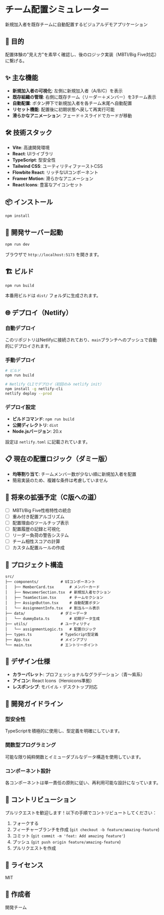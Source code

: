 # チーム配置シミュレーター

新規加入者を既存チームに自動配置するビジュアルデモアプリケーション

## 🎯 目的

配置体験の"見え方"を素早く確認し、後のロジック実装（MBTI/Big Five対応）に繋げる。

## ✨ 主な機能

- **新規加入者の可視化**: 左側に新規加入者（A/B/C）を表示
- **既存組織の管理**: 右側に既存チーム（リーダー＋メンバー）を3チーム表示
- **自動配置**: ボタン押下で新規加入者を各チーム末尾へ自動配置
- **リセット機能**: 配置後に初期状態へ戻して再実行可能
- **滑らかなアニメーション**: フェード＋スライドでカードが移動

## 🛠️ 技術スタック

- **Vite**: 高速開発環境
- **React**: UIライブラリ
- **TypeScript**: 型安全性
- **Tailwind CSS**: ユーティリティファーストCSS
- **Flowbite React**: リッチなUIコンポーネント
- **Framer Motion**: 滑らかなアニメーション
- **React Icons**: 豊富なアイコンセット

## 📦 インストール

```bash
npm install
```

## 🚀 開発サーバー起動

```bash
npm run dev
```

ブラウザで `http://localhost:5173` を開きます。

## 🏗️ ビルド

```bash
npm run build
```

本番用ビルドは `dist/` フォルダに生成されます。

## 🌐 デプロイ（Netlify）

### 自動デプロイ

このリポジトリはNetlifyに接続されており、`main`ブランチへのプッシュで自動的にデプロイされます。

### 手動デプロイ

```bash
# ビルド
npm run build

# Netlify CLIでデプロイ（初回のみ netlify init）
npm install -g netlify-cli
netlify deploy --prod
```

### デプロイ設定

- **ビルドコマンド**: `npm run build`
- **公開ディレクトリ**: `dist`
- **Node.jsバージョン**: 20.x

設定は `netlify.toml` に記載されています。

## 📋 現在の配置ロジック（ダミー版）

- **均等割り当て**: チームメンバー数が少ない順に新規加入者を配置
- 簡易実装のため、複雑な条件は考慮していません

## 🔮 将来の拡張予定（C版への道）

- [ ] MBTI/Big Five性格特性の統合
- [ ] 重み付き配置アルゴリズム
- [ ] 配置理由のツールチップ表示
- [ ] 配置履歴の記録と可視化
- [ ] リーダー負荷の警告システム
- [ ] チーム相性スコアの計算
- [ ] カスタム配置ルールの作成

## 📂 プロジェクト構造

```
src/
├── components/          # UIコンポーネント
│   ├── MemberCard.tsx       # メンバーカード
│   ├── NewcomerSection.tsx  # 新規加入者セクション
│   ├── TeamSection.tsx      # チームセクション
│   ├── AssignButton.tsx     # 自動配置ボタン
│   └── AssignmentInfo.tsx   # 割当ルール表示
├── data/                # ダミーデータ
│   └── dummyData.ts         # 初期データ生成
├── utils/               # ユーティリティ
│   └── assignmentLogic.ts   # 配置ロジック
├── types.ts             # TypeScript型定義
├── App.tsx              # メインアプリ
└── main.tsx             # エントリーポイント
```

## 🎨 デザイン仕様

- **カラーパレット**: プロフェッショナルなグラデーション（青〜紫系）
- **アイコン**: React Icons（Heroicons準拠）
- **レスポンシブ**: モバイル・デスクトップ対応

## 📝 開発ガイドライン

### 型安全性

TypeScriptを積極的に使用し、型定義を明確にしています。

### 関数型プログラミング

可能な限り純粋関数とイミューダブルなデータ構造を使用しています。

### コンポーネント設計

各コンポーネントは単一責任の原則に従い、再利用可能な設計になっています。

## 🤝 コントリビューション

プルリクエストを歓迎します！以下の手順でコントリビュートしてください：

1. フォークする
2. フィーチャーブランチを作成 (`git checkout -b feature/amazing-feature`)
3. コミット (`git commit -m 'feat: Add amazing feature'`)
4. プッシュ (`git push origin feature/amazing-feature`)
5. プルリクエストを作成

## 📄 ライセンス

MIT

## 👤 作成者

開発チーム
